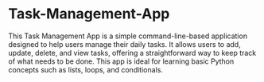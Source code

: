 # Task-Management-App
This Task Management App is a simple command-line-based application designed to help users manage their daily tasks. It allows users to add, update, delete, and view tasks, offering a straightforward way to keep track of what needs to be done. This app is ideal for learning basic Python concepts such as lists, loops, and conditionals.
